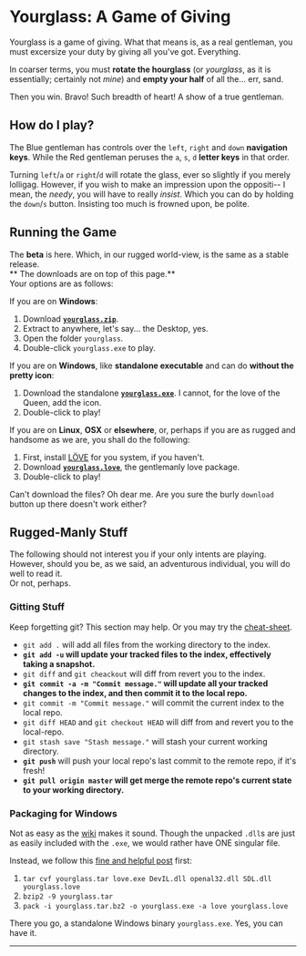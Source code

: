 Yourglass: A Game of Giving
===========================


Yourglass is a game of giving. What that means is, as a real gentleman, you must excersize your duty by giving all you've got. Everything.

In coarser terms, you must **rotate the hourglass** (or _yourglass_, as it is essentially; certainly not _mine_) and **empty your half** of all the... err, sand.

Then you win. Bravo! Such breadth of heart! A show of a true gentleman.


How do I play?
--------------

The Blue gentleman has controls over the `left`, `right` and `down` **navigation keys**.
While the Red gentleman peruses the `a`, `s`, `d` **letter keys** in that order.

Turning `left`/`a` or `right`/`d` will rotate the glass, ever so slightly if you merely lolligag.
However, if you wish to make an impression upon the oppositi-- I mean, the _needy_, you will have to really _insist_.
Which you can do by holding the `down`/`s` button. Insisting too much is frowned upon, be polite.


Running the Game
----------------

The **beta** is here. Which, in our rugged world-view, is the same as a stable release.  
** The downloads are on top of this page.**  
Your options are as follows:

If you are on **Windows**:

1. 	Download [**`yourglass.zip`**][1].
2. 	Extract to anywhere, let's say... the Desktop, yes.
3. 	Open the folder `yourglass`.
4. 	Double-click `yourglass.exe` to play.

If you are on **Windows**, like **standalone executable** and can do **without the pretty icon**:

1. 	Download the standalone [**`yourglass.exe`**][2]. I cannot, for the love of the Queen, add the icon.
2. 	Double-click to play!

If you are on **Linux**, **OSX** or **elsewhere**, or, perhaps if you are as rugged and handsome as we are, you shall do the following:

1. 	First, install [LÖVE][3] for you system, if you haven't.
2. 	Download [**`yourglass.love`**][4], the gentlemanly love package.
3. 	Double-click to play!

Can't download the files? Oh dear me. Are you sure the burly `download` button up there doesn't work either?


Rugged-Manly Stuff
------------------

The following should not interest you if your only intents are playing. However, should you be, as we said, an adventurous individual, you will do well to read it.  
Or not, perhaps.

### Gitting Stuff

Keep forgetting git? This section may help. Or you may try the [cheat-sheet][5].

-	`git add .` will add all files from the working directory to the index.
-	**`git add -u` will update your tracked files to the index, effectively taking a snapshot.**
-	`git diff` and `git cheackout` will diff from revert you to the index.
-	**`git commit -a -m "Commit message."` will update all your tracked changes to the index, and then commit it to the local repo.**
-	`git commit -m "Commit message."` will commit the current index to the local repo.
-	`git diff HEAD` and `git checkout HEAD` will diff from and revert you to the local-repo.
-	`git stash save "Stash message."` will stash your current working directory.
-	**`git push`** will push your local repo's last commit to the remote repo, if it's fresh!
-	**`git pull origin master` will get merge the remote repo's current state to your working directory.**


### Packaging for Windows

Not as easy as the [wiki][6] makes it sound. Though the unpacked `.dll`s are just as easily included with the `.exe`, we would rather have ONE singular file.

Instead, we follow this [fine and helpful post][7] first:

1. 	`tar cvf yourglass.tar love.exe DevIL.dll openal32.dll SDL.dll yourglass.love`
2. 	`bzip2 -9 yourglass.tar`
3. 	`pack -i yourglass.tar.bz2 -o yourglass.exe -a love yourglass.love`

There you go, a standalone Windows binary `yourglass.exe`. Yes, you can have it.



- - -

[1]: http://dl.dropbox.com/u/164058/yourglass/yourglass.love			"Windows Executable Zip"
[2]: http://dl.dropbox.com/u/164058/yourglass/yourglass.exe			"Standalone Iconless .exe"
[3]: http://love2d.org/										"LÖVE"
[4]: http://dl.dropbox.com/u/164058/yourglass/yourglass.zip			"Universal .love"
[5]: http://help.github.com/git-cheat-sheets/						"Github Git Cheat-sheet"
[6]: http://love2d.org/wiki/Game_Distribution						"LÖVE Wiki Article on Distribution"
[7]: http://love2d.org/forums/viewtopic.php?f=3&t=1428&p=19103&hilit=.exe+.dll#p19103
